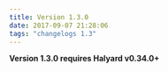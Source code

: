 ```yaml
---
title: Version 1.3.0
date: 2017-09-07 21:28:06 
tags: "changelogs 1.3"
---
```


**Version 1.3.0 requires Halyard v0.34.0+**

<script src="https://gist.github.com/spinnaker-release/865084b13e404d756af452361beb3962.js"></script>
